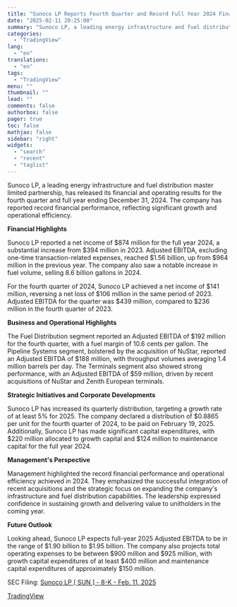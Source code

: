 ```yaml
---
title: "Sunoco LP Reports Fourth Quarter and Record Full Year 2024 Financial and Operating Results"
date: "2025-02-11 20:25:00"
summary: "Sunoco LP, a leading energy infrastructure and fuel distribution master limited partnership, has released its financial and operating results for the fourth quarter and full year ending December 31, 2024. The company has reported record financial performance, reflecting significant growth and operational efficiency. Financial Highlights Sunoco LP reported a net..."
categories:
  - "TradingView"
lang:
  - "en"
translations:
  - "en"
tags:
  - "TradingView"
menu: ""
thumbnail: ""
lead: ""
comments: false
authorbox: false
pager: true
toc: false
mathjax: false
sidebar: "right"
widgets:
  - "search"
  - "recent"
  - "taglist"
---
```


Sunoco LP, a leading energy infrastructure and fuel distribution master limited partnership, has released its financial and operating results for the fourth quarter and full year ending December 31, 2024. The company has reported record financial performance, reflecting significant growth and operational efficiency.

**Financial Highlights**

Sunoco LP reported a net income of $874 million for the full year 2024, a substantial increase from $394 million in 2023. Adjusted EBITDA, excluding one-time transaction-related expenses, reached $1.56 billion, up from $964 million in the previous year. The company also saw a notable increase in fuel volume, selling 8.6 billion gallons in 2024.

For the fourth quarter of 2024, Sunoco LP achieved a net income of $141 million, reversing a net loss of $106 million in the same period of 2023. Adjusted EBITDA for the quarter was $439 million, compared to $236 million in the fourth quarter of 2023.

**Business and Operational Highlights**

The Fuel Distribution segment reported an Adjusted EBITDA of $192 million for the fourth quarter, with a fuel margin of 10.6 cents per gallon. The Pipeline Systems segment, bolstered by the acquisition of NuStar, reported an Adjusted EBITDA of $188 million, with throughput volumes averaging 1.4 million barrels per day. The Terminals segment also showed strong performance, with an Adjusted EBITDA of $59 million, driven by recent acquisitions of NuStar and Zenith European terminals.

**Strategic Initiatives and Corporate Developments**

Sunoco LP has increased its quarterly distribution, targeting a growth rate of at least 5% for 2025. The company declared a distribution of $0.8865 per unit for the fourth quarter of 2024, to be paid on February 19, 2025. Additionally, Sunoco LP has made significant capital expenditures, with $220 million allocated to growth capital and $124 million to maintenance capital for the full year 2024.

**Management's Perspective**

Management highlighted the record financial performance and operational efficiency achieved in 2024. They emphasized the successful integration of recent acquisitions and the strategic focus on expanding the company's infrastructure and fuel distribution capabilities. The leadership expressed confidence in sustaining growth and delivering value to unitholders in the coming year.

**Future Outlook**

Looking ahead, Sunoco LP expects full-year 2025 Adjusted EBITDA to be in the range of $1.90 billion to $1.95 billion. The company also projects total operating expenses to be between $900 million and $925 million, with growth capital expenditures of at least $400 million and maintenance capital expenditures of approximately $150 million.

SEC Filing: [Sunoco LP [ SUN ] - 8-K - Feb. 11, 2025](https://www.sec.gov/Archives/edgar/data/1552275/000155227525000010/sun-20250211.htm)

[TradingView](https://www.tradingview.com/news/tradingview:67eb4b5df2a61:0-sunoco-lp-reports-fourth-quarter-and-record-full-year-2024-financial-and-operating-results/)

